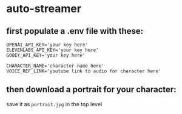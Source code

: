 # auto-streamer

## first populate a .env file with these:
```
OPENAI_API_KEY='your key here'
ELEVENLABS_API_KEY='your key here'
GOOEY_API_KEY='your key here'

CHARACTER_NAME='character name here'
VOICE_REF_LINK='youtube link to audio for character here'
``````

## then download a portrait for your character:
save it as `portrait.jpg` in the top level